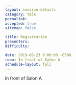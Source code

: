 ```yaml
---
layout: session-details
category: talk
permalink:
accepted: true
sitemap: false

title: Registration
presenters:
difficulty:

date: 2019-09-23 8:00:00 -0500
room: In front of Salon A
schedule-layout: full
---
```

In front of Salon A
